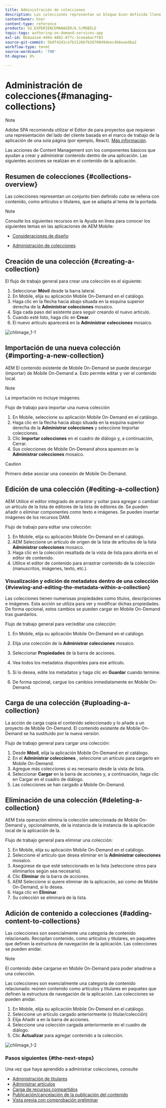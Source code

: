 ```yaml
---
title: Administración de colecciones
description: Las colecciones representan un bloque bien definido lleno de contenido, como artículos o banners, que se adapta al tema de la portada. Siga esta página para obtener más información.
contentOwner: User
content-type: reference
products: SG_EXPERIENCEMANAGER/6.5/MOBILE
topic-tags: authoring-on-demand-services-app
exl-id: 0b4aa1a4-449a-4882-8f7c-3ceea6ac7f83
source-git-commit: 5bdf42d1ce7b2126bfb2670049deec4b6eaedba2
workflow-type: tm+mt
source-wordcount: '798'
ht-degree: 0%

---
```


# Administración de colecciones{#managing-collections}

>[!NOTE]
>
>Adobe SPA recomienda utilizar el Editor de para proyectos que requieran una representación del lado del cliente basada en el marco de trabajo de la aplicación de una sola página (por ejemplo, React). [Más información](/help/sites-developing/spa-overview.md).

Las acciones de Content Management son los componentes básicos que ayudan a crear y administrar contenido dentro de una aplicación. Las siguientes acciones se realizan en el contenido de la aplicación.

## Resumen de colecciones {#collections-overview}

Las colecciones representan un conjunto bien definido *cubo* se rellena con contenido, como artículos o titulares, que se adapta al tema de la portada.

>[!NOTE]
>
>Consulte los siguientes recursos en la Ayuda en línea para conocer los siguientes temas en las aplicaciones de AEM Mobile:
>
>* [Consideraciones de diseño](https://helpx.adobe.com/digital-publishing-solution/help/design-app.html)
>
>* [Administración de colecciones](https://helpx.adobe.com/digital-publishing-solution/help/creating-collections.html)
>

## Creación de una colección {#creating-a-collection}

El flujo de trabajo general para crear una colección es el siguiente:

1. Seleccionar **Móvil** desde la barra lateral.
1. En Mobile, elija su aplicación Mobile On-Demand en el catálogo.
1. Haga clic en la flecha hacia abajo situada en la esquina superior derecha de la **Administrar colecciones** mosaico.
1. Siga cada paso del asistente para seguir creando el nuevo artículo.
1. Cuando esté listo, haga clic en **Crear**.
1. El nuevo artículo aparecerá en la **Administrar colecciones** mosaico.

![chlimage_1-1](assets/chlimage_1-1.gif)

## Importación de una nueva colección {#importing-a-new-collection}

AEM El contenido existente de Mobile On-Demand se puede descargar (importar) de Mobile On-Demand a. Esto permite editar y ver el contenido local.

>[!NOTE]
>
>La importación no incluye imágenes.

Flujo de trabajo para importar una nueva colección

1. En Mobile, seleccione su aplicación Mobile On-Demand en el catálogo.
1. Haga clic en la flecha hacia abajo situada en la esquina superior derecha de la **Administrar colecciones** y seleccione Importar colecciones.
1. Clic **Importar colecciones** en el cuadro de diálogo y, a continuación, Cerrar.
1. Sus colecciones de Mobile On-Demand ahora aparecen en la **Administrar colecciones** mosaico.

>[!CAUTION]
>
>Primero debe asociar una conexión de Mobile On-Demand.

## Edición de una colección {#editing-a-collection}

AEM Utilice el editor integrado de arrastrar y soltar para agregar o cambiar un artículo de la lista de editores de la lista de editores de. Se pueden añadir o eliminar componentes como texto e imágenes. Se pueden insertar imágenes de los recursos DAM.

Flujo de trabajo para editar una colección:

1. En Mobile, elija su aplicación Mobile On-Demand en el catálogo.
1. AEM Seleccione un artículo de origen de la lista de artículos de la lista **Administrar colecciones** mosaico.
1. Haga clic en la colección resaltada de la vista de lista para abrirla en el editor de contenido.
1. Utilice el editor de contenido para arrastrar contenido de la colección (manuscritos, imágenes, texto, etc.).

### Visualización y edición de metadatos dentro de una colección {#viewing-and-editing-the-metadata-within-a-collection}

Las colecciones tienen numerosas propiedades como títulos, descripciones e imágenes. Esta acción se utiliza para ver y modificar dichas propiedades. De forma opcional, estos cambios se pueden cargar en Mobile On-Demand tras guardarlos.

Flujo de trabajo general para ver/editar una colección:

1. En Mobile, elija su aplicación Mobile On-Demand en el catálogo.
1. Elija una colección de la **Administrar colecciones** mosaico.

1. Seleccionar **Propiedades** de la barra de acciones.
1. Vea todos los metadatos disponibles para ese artículo.
1. Si lo desea, edite los metadatos y haga clic en **Guardar** cuando termine.
1. De forma opcional, cargue los cambios inmediatamente en Mobile On-Demand.

## Carga de una colección {#uploading-a-collection}

La acción de carga copia el contenido seleccionado y lo añade a un proyecto de Mobile On-Demand. El contenido existente de Mobile On-Demand se ha sustituido por la nueva versión.

Flujo de trabajo general para cargar una colección:

1. Desde **Móvil**, elija la aplicación Mobile On-Demand en el catálogo.
1. En el **Administrar colecciones** , seleccione un artículo para cargarlo en Mobile On-Demand.
1. Agregue más colecciones si es necesario desde la vista de lista.
1. Seleccionar **Cargar** en la barra de acciones y, a continuación, haga clic en Cargar en el cuadro de diálogo.
1. Las colecciones se han cargado a Mobile On-Demand.

## Eliminación de una colección {#deleting-a-collection}

AEM Esta operación elimina la colección seleccionada de Mobile On-Demand y, opcionalmente, de la instancia de la instancia de la aplicación local de la aplicación de la.

Flujo de trabajo general para eliminar una colección:

1. En Mobile, elija su aplicación Mobile On-Demand en el catálogo.
1. Seleccione el artículo que desea eliminar en la **Administrar colecciones** mosaico.
1. Asegúrese de que esté seleccionado en la lista (seleccione otros para eliminarlos según sea necesario).
1. Clic **Eliminar** de la barra de acciones.
1. AEM Seleccione si quiere eliminar de la aplicación, así como de Mobile On-Demand, si lo desea.
1. Haga clic en **Eliminar**.
1. Su colección se eliminará de la lista.

## Adición de contenido a colecciones {#adding-content-to-collections}

Las colecciones son esencialmente una categoría de contenido relacionado. Recopilan contenido, como artículos y titulares, en paquetes que definen la estructura de navegación de la aplicación. Las colecciones se pueden anidar.

>[!NOTE]
>
>El contenido debe cargarse en Mobile On-Demand para poder añadirse a una colección.

Las colecciones son esencialmente una categoría de contenido relacionado: reúnen contenido como artículos y titulares en paquetes que definen la estructura de navegación de la aplicación. Las colecciones se pueden anidar.

1. En Mobile, elija su aplicación Mobile On-Demand en el catálogo.
1. Seleccione un artículo cargado anteriormente (o titular/colección)
1. Elija Añadir a en la barra de acciones.
1. Seleccione una colección cargada anteriormente en el cuadro de diálogo.
1. Clic **Actualizar** para agregar contenido a la colección.

![chlimage_1-2](assets/chlimage_1-2.gif)

### Pasos siguientes {#the-next-steps}

Una vez que haya aprendido a administrar colecciones, consulte

* [Administración de titulares](/help/mobile/mobile-on-demand-managing-banners.md)
* [Administrar artículos](/help/mobile/mobile-on-demand-managing-articles.md)
* [Carga de recursos compartidos](/help/mobile/mobile-on-demand-shared-resources.md)
* [Publicación/cancelación de la publicación del contenido](/help/mobile/mobile-on-demand-publishing-unpublishing.md)
* [Vista previa con comprobación preliminar](/help/mobile/aem-mobile-manage-ondemand-services.md)
